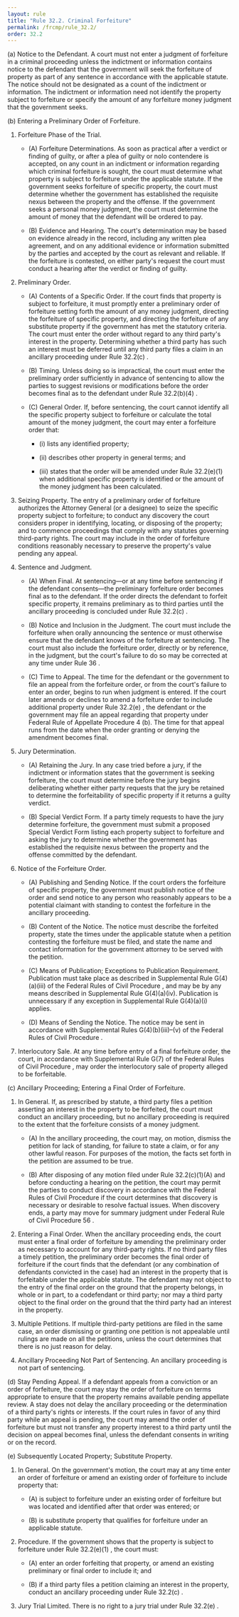 ```yaml
---
layout: rule
title: "Rule 32.2. Criminal Forfeiture"
permalink: /frcmp/rule_32.2/
order: 32.2
---
```


(a) Notice to the Defendant. A court must not enter a judgment of forfeiture in a criminal proceeding unless the indictment or information contains notice to the defendant that the government will seek the forfeiture of property as part of any sentence in accordance with the applicable statute. The notice should not be designated as a count of the indictment or information. The indictment or information need not identify the property subject to forfeiture or specify the amount of any forfeiture money judgment that the government seeks.


(b) Entering a Preliminary Order of Forfeiture.


1. Forfeiture Phase of the Trial.


    - (A) Forfeiture Determinations. As soon as practical after a verdict or finding of guilty, or after a plea of guilty or nolo contendere is accepted, on any count in an indictment or information regarding which criminal forfeiture is sought, the court must determine what property is subject to forfeiture under the applicable statute. If the government seeks forfeiture of specific property, the court must determine whether the government has established the requisite nexus between the property and the offense. If the government seeks a personal money judgment, the court must determine the amount of money that the defendant will be ordered to pay.


    - (B) Evidence and Hearing. The court's determination may be based on evidence already in the record, including any written plea agreement, and on any additional evidence or information submitted by the parties and accepted by the court as relevant and reliable. If the forfeiture is contested, on either party's request the court must conduct a hearing after the verdict or finding of guilty.


2. Preliminary Order.


    - (A) Contents of a Specific Order. If the court finds that property is subject to forfeiture, it must promptly enter a preliminary order of forfeiture setting forth the amount of any money judgment, directing the forfeiture of specific property, and directing the forfeiture of any substitute property if the government has met the statutory criteria. The court must enter the order without regard to any third party's interest in the property. Determining whether a third party has such an interest must be deferred until any third party files a claim in an ancillary proceeding under Rule 32.2(c) .


    - (B) Timing. Unless doing so is impractical, the court must enter the preliminary order sufficiently in advance of sentencing to allow the parties to suggest revisions or modifications before the order becomes final as to the defendant under Rule 32.2(b)(4) .


    - (C) General Order. If, before sentencing, the court cannot identify all the specific property subject to forfeiture or calculate the total amount of the money judgment, the court may enter a forfeiture order that:


        - (i) lists any identified property;


        - (ii) describes other property in general terms; and


        - (iii) states that the order will be amended under Rule 32.2(e)(1) when additional specific property is identified or the amount of the money judgment has been calculated.


3. Seizing Property. The entry of a preliminary order of forfeiture authorizes the Attorney General (or a designee) to seize the specific property subject to forfeiture; to conduct any discovery the court considers proper in identifying, locating, or disposing of the property; and to commence proceedings that comply with any statutes governing third-party rights. The court may include in the order of forfeiture conditions reasonably necessary to preserve the property's value pending any appeal.


4. Sentence and Judgment.


    - (A) When Final. At sentencing—or at any time before sentencing if the defendant consents—the preliminary forfeiture order becomes final as to the defendant. If the order directs the defendant to forfeit specific property, it remains preliminary as to third parties until the ancillary proceeding is concluded under Rule 32.2(c) .


    - (B) Notice and Inclusion in the Judgment. The court must include the forfeiture when orally announcing the sentence or must otherwise ensure that the defendant knows of the forfeiture at sentencing. The court must also include the forfeiture order, directly or by reference, in the judgment, but the court's failure to do so may be corrected at any time under Rule 36 .


    - (C) Time to Appeal. The time for the defendant or the government to file an appeal from the forfeiture order, or from the court's failure to enter an order, begins to run when judgment is entered. If the court later amends or declines to amend a forfeiture order to include additional property under Rule 32.2(e) , the defendant or the government may file an appeal regarding that property under Federal Rule of Appellate Procedure 4 (b). The time for that appeal runs from the date when the order granting or denying the amendment becomes final.


5. Jury Determination.


    - (A) Retaining the Jury. In any case tried before a jury, if the indictment or information states that the government is seeking forfeiture, the court must determine before the jury begins deliberating whether either party requests that the jury be retained to determine the forfeitability of specific property if it returns a guilty verdict.


    - (B) Special Verdict Form. If a party timely requests to have the jury determine forfeiture, the government must submit a proposed Special Verdict Form listing each property subject to forfeiture and asking the jury to determine whether the government has established the requisite nexus between the property and the offense committed by the defendant.


6. Notice of the Forfeiture Order.


    - (A) Publishing and Sending Notice. If the court orders the forfeiture of specific property, the government must publish notice of the order and send notice to any person who reasonably appears to be a potential claimant with standing to contest the forfeiture in the ancillary proceeding.


    - (B) Content of the Notice. The notice must describe the forfeited property, state the times under the applicable statute when a petition contesting the forfeiture must be filed, and state the name and contact information for the government attorney to be served with the petition.


    - (C) Means of Publication; Exceptions to Publication Requirement. Publication must take place as described in Supplemental Rule G(4)(a)(iii) of the Federal Rules of Civil Procedure , and may be by any means described in Supplemental Rule G(4)(a)(iv). Publication is unnecessary if any exception in Supplemental Rule G(4)(a)(i) applies.


    - (D) Means of Sending the Notice. The notice may be sent in accordance with Supplemental Rules G(4)(b)(iii)–(v) of the Federal Rules of Civil Procedure .


7. Interlocutory Sale. At any time before entry of a final forfeiture order, the court, in accordance with Supplemental Rule G(7) of the Federal Rules of Civil Procedure , may order the interlocutory sale of property alleged to be forfeitable.


(c) Ancillary Proceeding; Entering a Final Order of Forfeiture.


1. In General. If, as prescribed by statute, a third party files a petition asserting an interest in the property to be forfeited, the court must conduct an ancillary proceeding, but no ancillary proceeding is required to the extent that the forfeiture consists of a money judgment.


    - (A) In the ancillary proceeding, the court may, on motion, dismiss the petition for lack of standing, for failure to state a claim, or for any other lawful reason. For purposes of the motion, the facts set forth in the petition are assumed to be true.


    - (B) After disposing of any motion filed under Rule 32.2(c)(1)(A) and before conducting a hearing on the petition, the court may permit the parties to conduct discovery in accordance with the Federal Rules of Civil Procedure if the court determines that discovery is necessary or desirable to resolve factual issues. When discovery ends, a party may move for summary judgment under Federal Rule of Civil Procedure 56 .


2. Entering a Final Order. When the ancillary proceeding ends, the court must enter a final order of forfeiture by amending the preliminary order as necessary to account for any third-party rights. If no third party files a timely petition, the preliminary order becomes the final order of forfeiture if the court finds that the defendant (or any combination of defendants convicted in the case) had an interest in the property that is forfeitable under the applicable statute. The defendant may not object to the entry of the final order on the ground that the property belongs, in whole or in part, to a codefendant or third party; nor may a third party object to the final order on the ground that the third party had an interest in the property.


3. Multiple Petitions. If multiple third-party petitions are filed in the same case, an order dismissing or granting one petition is not appealable until rulings are made on all the petitions, unless the court determines that there is no just reason for delay.


4. Ancillary Proceeding Not Part of Sentencing. An ancillary proceeding is not part of sentencing.


(d) Stay Pending Appeal. If a defendant appeals from a conviction or an order of forfeiture, the court may stay the order of forfeiture on terms appropriate to ensure that the property remains available pending appellate review. A stay does not delay the ancillary proceeding or the determination of a third party's rights or interests. If the court rules in favor of any third party while an appeal is pending, the court may amend the order of forfeiture but must not transfer any property interest to a third party until the decision on appeal becomes final, unless the defendant consents in writing or on the record.


(e) Subsequently Located Property; Substitute Property.


1. In General. On the government's motion, the court may at any time enter an order of forfeiture or amend an existing order of forfeiture to include property that:


    - (A) is subject to forfeiture under an existing order of forfeiture but was located and identified after that order was entered; or


    - (B) is substitute property that qualifies for forfeiture under an applicable statute.


2. Procedure. If the government shows that the property is subject to forfeiture under Rule 32.2(e)(1) , the court must:


    - (A) enter an order forfeiting that property, or amend an existing preliminary or final order to include it; and


    - (B) if a third party files a petition claiming an interest in the property, conduct an ancillary proceeding under Rule 32.2(c) .


3. Jury Trial Limited. There is no right to a jury trial under Rule 32.2(e) .
